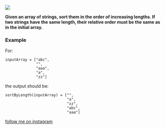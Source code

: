 <a href="https://www.instagram.com/9_Tay"><img src="https://img.shields.io/badge/instagram-%23E4415F?style=flat&logo=instagram&logoColor=white"/></a>

**Given an array of strings, sort them in the order of increasing lengths. If two strings have the same length, their
relative order must be the same as in the initial array.**

### Example

For:

```
inputArray = ["abc",
              "",
              "aaa",
              "a",
              "zz"]
```

the output should be:

```
sortByLength(inputArray) = ["",
                            "a",
                            "zz",
                            "abc",
                            "aaa"]
```

[follow me on instagram](https://www.instagram.com/9_tay)